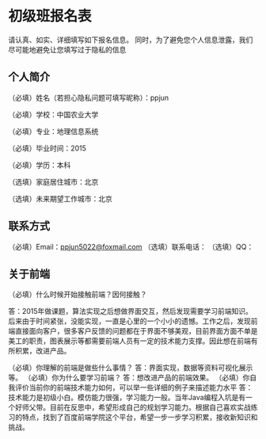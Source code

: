 # 初级班报名表

请认真、如实、详细填写如下报名信息。
同时，为了避免您个人信息泄露，我们尽可能地避免让您填写过于隐私的信息

## 个人简介

（必填）姓名（若担心隐私问题可填写昵称）：ppjun

（必填）学校：中国农业大学

（必填）专业：地理信息系统

（必填）毕业时间：2015

（必填）学历：本科

（选填）家庭居住城市：北京

（选填）未来期望工作城市：北京

## 联系方式

（必填）Email：ppjun5022@foxmail.com
（选填）联系电话：
（选填）QQ：

## 关于前端

（必填）什么时候开始接触前端？因何接触？

答：2015年做课题，算法实现之后想做界面交互，然后发现需要学习前端知识。后来由于时间紧张，没能实现，一直是心里的一个小小的遗憾。工作之后，发现前端直接面向客户，很多客户反馈的问题都在于界面不够美观，目前界面方面不单是美工的职责，图表展示等都需要前端人员有一定的技术能力支撑。因此想在前端有所积累，改进产品。

（必填）你理解的前端是做些什么事情？
答：界面实现，数据等资料可视化展示等。
（必填）你为什么要学习前端？
答：想改进产品的前端效果。
（必填）你自我评价当前你的前端技术能力如何，可以举一些详细的例子来描述能力水平
答：技术能力是初级小白。模仿能力很强，学习能力一般。当年Java编程入坑是有一个好师父带。目前在反思中，希望形成自己的规划学习能力。根据自己喜欢实战练习的特点，找到了百度前端学院这个平台，希望一步一步学习积累，接收新知识和挑战。
